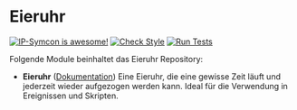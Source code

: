 # Eieruhr

[![IP-Symcon is awesome!](https://img.shields.io/badge/IP--Symcon-5.0-blue.svg)](https://www.symcon.de)
[![Check Style](https://github.com/symcon/Eieruhr/workflows/Check%20Style/badge.svg)](https://github.com/symcon/Eieruhr/actions?query=workflow%3A"Check+Style")
[![Run Tests](https://github.com/symcon/Eieruhr/workflows/Run%20Tests/badge.svg)](https://github.com/symcon/Eieruhr/actions?query=workflow%3A"Run+Tests")

Folgende Module beinhaltet das Eieruhr Repository:

- __Eieruhr__ ([Dokumentation](Eieruhr))
	Eine Eieruhr, die eine gewisse Zeit läuft und jederzeit wieder aufgezogen werden kann. Ideal für die Verwendung in Ereignissen und Skripten.